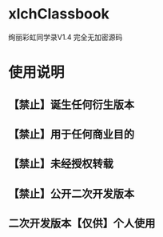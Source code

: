 # xlchClassbook
绚丽彩虹同学录V1.4 完全无加密源码

# 使用说明
## 【禁止】诞生任何衍生版本
## 【禁止】用于任何商业目的
## 【禁止】未经授权转载
## 【禁止】公开二次开发版本
## 二次开发版本【仅供】个人使用
